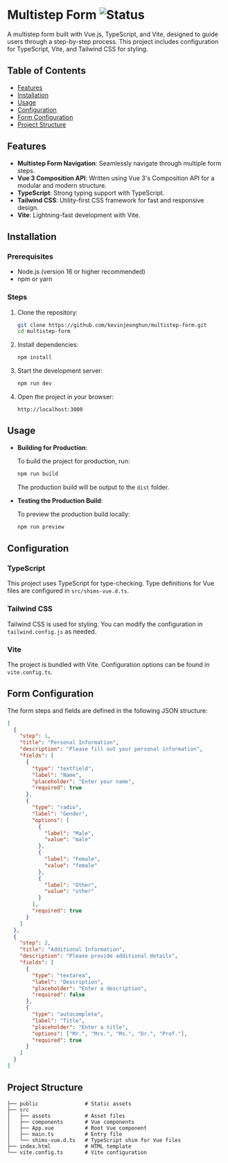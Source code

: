 # Multistep Form ![Status](https://img.shields.io/badge/Status-Rejected-blue)

A multistep form built with Vue.js, TypeScript, and Vite, designed to guide users through a step-by-step process. This project includes configuration for TypeScript, Vite, and Tailwind CSS for styling.

## Table of Contents

- [Features](#features)
- [Installation](#installation)
- [Usage](#usage)
- [Configuration](#configuration)
- [Form Configuration](#form-configuration)
- [Project Structure](#project-structure)

## Features

- **Multistep Form Navigation**: Seamlessly navigate through multiple form steps.
- **Vue 3 Composition API**: Written using Vue 3's Composition API for a modular and modern structure.
- **TypeScript**: Strong typing support with TypeScript.
- **Tailwind CSS**: Utility-first CSS framework for fast and responsive design.
- **Vite**: Lightning-fast development with Vite.

## Installation

### Prerequisites

- Node.js (version 16 or higher recommended)
- npm or yarn

### Steps

1. Clone the repository:

   ```bash
   git clone https://github.com/kevinjeonghun/multistep-form.git
   cd multistep-form
   ```

2. Install dependencies:

   ```bash
   npm install
   ```

3. Start the development server:

   ```bash
   npm run dev
   ```

4. Open the project in your browser:

   ```
   http://localhost:3000
   ```

## Usage

- **Building for Production**:

  To build the project for production, run:

  ```bash
  npm run build
  ```

  The production build will be output to the `dist` folder.

- **Testing the Production Build**:

  To preview the production build locally:

  ```bash
  npm run preview
  ```

## Configuration

### TypeScript

This project uses TypeScript for type-checking. Type definitions for Vue files are configured in `src/shims-vue.d.ts`.

### Tailwind CSS

Tailwind CSS is used for styling. You can modify the configuration in `tailwind.config.js` as needed.

### Vite

The project is bundled with Vite. Configuration options can be found in `vite.config.ts`.

## Form Configuration

The form steps and fields are defined in the following JSON structure:

```json
[
  {
    "step": 1,
    "title": "Personal Information",
    "description": "Please fill out your personal information",
    "fields": [
      {
        "type": "textfield",
        "label": "Name",
        "placeholder": "Enter your name",
        "required": true
      },
      {
        "type": "radio",
        "label": "Gender",
        "options": [
          {
            "label": "Male",
            "value": "male"
          },
          {
            "label": "Female",
            "value": "female"
          },
          {
            "label": "Other",
            "value": "other"
          }
        ],
        "required": true
      }
    ]
  },
  {
    "step": 2,
    "title": "Additional Information",
    "description": "Please provide additional details",
    "fields": [
      {
        "type": "textarea",
        "label": "Description",
        "placeholder": "Enter a description",
        "required": false
      },
      {
        "type": "autocomplete",
        "label": "Title",
        "placeholder": "Enter a title",
        "options": ["Mr.", "Mrs.", "Ms.", "Dr.", "Prof."],
        "required": true
      }
    ]
  }
]
```

## Project Structure

```plaintext
├── public               # Static assets
├── src
│   ├── assets           # Asset files
│   ├── components       # Vue components
│   ├── App.vue          # Root Vue component
│   ├── main.ts          # Entry file
│   └── shims-vue.d.ts   # TypeScript shim for Vue files
├── index.html           # HTML template
└── vite.config.ts       # Vite configuration
```
